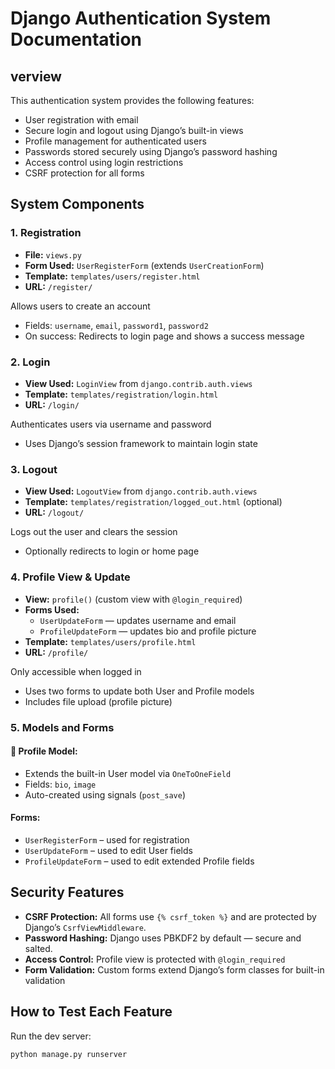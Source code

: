 # Django Authentication System Documentation

## verview

This authentication system provides the following features:

- User registration with email
- Secure login and logout using Django’s built-in views
- Profile management for authenticated users
- Passwords stored securely using Django’s password hashing
- Access control using login restrictions
- CSRF protection for all forms

## System Components

### 1. Registration

- **File:** `views.py`
- **Form Used:** `UserRegisterForm` (extends `UserCreationForm`)
- **Template:** `templates/users/register.html`
- **URL:** `/register/`

Allows users to create an account

- Fields: `username`, `email`, `password1`, `password2`
- On success: Redirects to login page and shows a success message

### 2. Login

- **View Used:** `LoginView` from `django.contrib.auth.views`
- **Template:** `templates/registration/login.html`
- **URL:** `/login/`

Authenticates users via username and password

- Uses Django’s session framework to maintain login state

### 3. Logout

- **View Used:** `LogoutView` from `django.contrib.auth.views`
- **Template:** `templates/registration/logged_out.html` (optional)
- **URL:** `/logout/`

Logs out the user and clears the session

- Optionally redirects to login or home page

### 4. Profile View & Update

- **View:** `profile()` (custom view with `@login_required`)
- **Forms Used:**
  - `UserUpdateForm` — updates username and email
  - `ProfileUpdateForm` — updates bio and profile picture
- **Template:** `templates/users/profile.html`
- **URL:** `/profile/`

Only accessible when logged in

- Uses two forms to update both User and Profile models
- Includes file upload (profile picture)

### 5. Models and Forms

#### 👤 Profile Model:

- Extends the built-in User model via `OneToOneField`
- Fields: `bio`, `image`
- Auto-created using signals (`post_save`)

#### Forms:

- `UserRegisterForm` – used for registration
- `UserUpdateForm` – used to edit User fields
- `ProfileUpdateForm` – used to edit extended Profile fields

## Security Features

- **CSRF Protection:** All forms use `{% csrf_token %}` and are protected by Django’s `CsrfViewMiddleware`.
- **Password Hashing:** Django uses PBKDF2 by default — secure and salted.
- **Access Control:** Profile view is protected with `@login_required`
- **Form Validation:** Custom forms extend Django’s form classes for built-in validation

## How to Test Each Feature

Run the dev server:

```bash
python manage.py runserver
```
